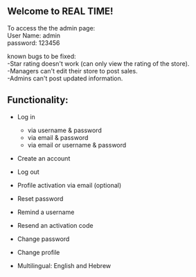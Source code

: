 ## Welcome to REAL TIME!

To access the the admin page:  
User Name: admin  
password: 123456  


known bugs to be fixed:  
-Star rating doesn't work (can only view the rating of the store).  
-Managers can't edit their store to post sales.  
-Admins can't post updated information.  

## Functionality:

 - Log in	
	 - via username & password
	 - via email & password
	 - via email or username & password
	 
 - Create an account
 - Log out
 - Profile activation via email (optional)
 - Reset password
 - Remind a username
 - Resend an activation code
 - Change password
 - Change profile
 - Multilingual: English and Hebrew
